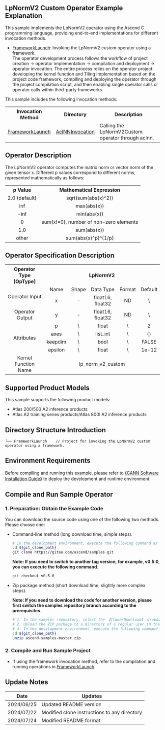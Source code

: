 ## LpNormV2 Custom Operator Example Explanation

This sample implements the LpNormV2 operator using the Ascend C programming language, providing end-to-end implementations for different invocation methods.

- [FrameworkLaunch](./FrameworkLaunch): Invoking the LpNormV2 custom operator using a framework.  
  The operator development process follows the workflow of project creation -> operator implementation -> compilation and deployment -> operator invocation. The entire process relies on the operator project: developing the kernel function and Tiling implementation based on the project code framework, compiling and deploying the operator through the project compilation script, and then enabling single operator calls or operator calls within third-party frameworks.

This sample includes the following invocation methods:
<table>
    <th>Invocation Method</th><th>Directory</th><th>Description</th>
    <tr>
        <td rowspan='1'><a href="./FrameworkLaunch"> FrameworkLaunch</td><td><a href="./FrameworkLaunch/AclNNInvocation"> AclNNInvocation</td><td>Calling the LpNormV2Custom operator through aclnn.</td>
    </tr>
</table>

## Operator Description
The LpNormV2 operator computes the matrix norm or vector norm of the given tensor x. 
Different p values correspond to different norms, represented mathematically as follows:  
<table>  
<tr><th align="center">p Value</th><th colspan="4" align="center">Mathematical Expression</th></tr>  
<tr><td align="center">2.0 (default)</td><td align="center">sqrt(sum(abs(x)^2))</td></tr>  
<tr><td align="center">inf</td><td align="center">max(abs(x))</td></tr>   
<tr><td align="center">-inf</td><td align="center">min(abs(x))</td></tr>   
<tr><td align="center">0</td><td align="center">sum(x!=0), number of non-zero elements</td></tr>   
<tr><td align="center">1.0</td><td align="center">sum(abs(x))</td></tr>   
<tr><td align="center">other</td><td align="center">sum(abs(x)^p)^{1/p}</td></tr>   
</table>

## Operator Specification Description
<table>  
<tr><th align="center">Operator Type (OpType)</th><th colspan="5" align="center">LpNormV2</th></tr>  
<tr><td rowspan="2" align="center">Operator Input</td><td align="center">Name</td><td align="center">Shape</td><td align="center">Data Type</td><td align="center">Format</td><td align="center">Default</td></tr>  
<tr><td align="center">x</td><td align="center">-</td><td align="center">float16, float32</td><td align="center">ND</td><td align="center">\</td></tr>   
<tr><td rowspan="1" align="center">Operator Output</td><td align="center">y</td><td align="center">-</td><td align="center">float16, float32</td><td align="center">ND</td><td align="center">\</td></tr>  
<tr><td rowspan="5" align="center">Attributes</td></tr>
<td align="center">p</td><td align="center">\</td><td align="center">float</td><td align="center">\</td><td align="center">2</td></tr>
<tr><td align="center">axes</td><td align="center">\</td><td align="center">list_int</td><td align="center">\</td><td align="center">{}</td></tr>
<tr><td align="center">keepdim</td><td align="center">\</td><td align="center">bool</td><td align="center">\</td><td align="center">FALSE</td></tr>
<tr><td align="center">epsilon</td><td align="center">\</td><td align="center">float</td><td align="center">\</td><td align="center">1e-12</td></tr>
<tr><td rowspan="1" align="center">Kernel Function Name</td><td colspan="5" align="center">lp_norm_v2_custom</td></tr>  
</table>

## Supported Product Models
This sample supports the following product models:
- Atlas 200/500 A2 inference products
- Atlas A2 training series products/Atlas 800I A2 inference products

## Directory Structure Introduction
```
└── FrameworkLaunch    // Project for invoking the LpNormV2 custom operator using a framework.
```
## Environment Requirements
Before compiling and running this example, please refer to [《CANN Software Installation Guide》](https://hiascend.com/document/redirect/CannCommunityInstSoftware) to deploy the development and runtime environment.

## Compile and Run Sample Operator

### 1. Preparation: Obtain the Example Code<a name="codeready"></a>

You can download the source code using one of the following two methods. Please choose one:

- Command-line method (long download time, simple steps).

  ```bash
  # In the development environment, execute the following command as a non-root user to download the source code repository. git_clone_path is a directory created by the user.
  cd ${git_clone_path}
  git clone https://gitee.com/ascend/samples.git
  ```
  **Note: If you need to switch to another tag version, for example, v0.5.0, you can execute the following command.**
  ```bash
  git checkout v0.5.0
  ```

- Zip package method (short download time, slightly more complex steps).

  **Note: If you need to download the code for another version, please first switch the samples repository branch according to the prerequisites.**
  ```bash
  # 1. In the samples repository, select the 【Clone/Download】 dropdown and choose 【Download ZIP】.
  # 2. Upload the ZIP package to a directory of a regular user in the development environment, for example, ${git_clone_path}/ascend-samples-master.zip.
  # 3. In the development environment, execute the following command to unzip the zip package.
  cd ${git_clone_path}
  unzip ascend-samples-master.zip
  ```

### 2. Compile and Run Sample Project
- If using the framework invocation method, refer to the compilation and running operations in [FrameworkLaunch](./FrameworkLaunch).    

## Update Notes
| Date | Updates |
|----|------|
| 2024/06/25 | Updated README version |
| 2024/07/22 | Modified clone instructions to any directory |
| 2024/07/24 | Modified README format |